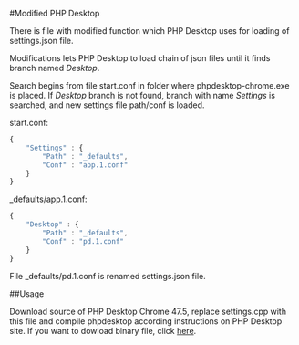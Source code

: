 #Modified PHP Desktop

There is file with modified function which PHP Desktop uses for loading of settings.json file. 

Modifications lets PHP Desktop to load chain of json files until it finds branch named *Desktop*. 

Search begins from file start.conf in folder where phpdesktop-chrome.exe is placed. If *Desktop* branch is not found, branch with name *Settings* is searched, and new settings file path/conf is loaded.

start.conf:
```javascript
{
    "Settings" : {
        "Path" : "_defaults",
        "Conf" : "app.1.conf"
    }
}
```

_defaults/app.1.conf:
```javascript
{
    "Desktop" : {
        "Path" : "_defaults",
        "Conf" : "pd.1.conf"
    }
}
```

File _defaults/pd.1.conf is renamed settings.json file.

##Usage

Download source of PHP Desktop Chrome 47.5, replace settings.cpp with this file and compile phpdesktop according instructions on PHP Desktop site. If you want to dowload binary file, click [here](https://drive.google.com/file/d/0BxuT8ypXm7sRalNNQU1jdDJvSlU/view?usp=sharing).

